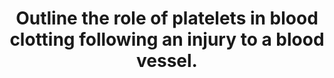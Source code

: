 ---
title: "Outline the role of platelets in blood clotting following an injury to a blood vessel."
entityType: SAQ
exam: PEX
college: CICM
year: 2009
sitting: A
question: 16
passRate: 40
lo:
- "[[J2c]]"
EC_expectedDomains:
- "The main points expected in this answer were descriptions of platelet activation following exposure to collagen, platelet adhesion to the endothelium and ADP release and platelet aggregation secondary to activation of the GP11b/111a, COX-1 and other agents e.g. prostaglandin E2"
EC_extraCredit:
- "Factors that interacted with platelet receptors e.g. platelet activating factor which increase aggregation and factors that inhibited platelet activation e.g. Prostaglandin I2 and nitric oxide gained marks."
EC_errorsCommon: []
resources:
- "Power and Kam 1st edition p 247-249"
---